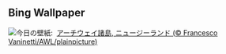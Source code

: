 ## Bing Wallpaper
![](https://www.bing.com/th?id=OHR.WhararikiBeach_JA-JP9113396067_UHD.jpg&w=1000)今日の壁紙: &nbsp;[アーチウェイ諸島, ニュージーランド (© Francesco Vaninetti/AWL/plainpicture)](https://www.bing.com/th?id=OHR.WhararikiBeach_JA-JP9113396067_UHD.jpg)
<br><br/>
